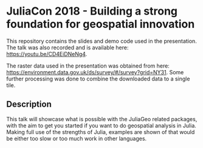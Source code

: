 # JuliaCon 2018 - Building a strong foundation for geospatial innovation

This repository contains the slides and demo code used in the presentation. The talk was also recorded and is available here: https://youtu.be/CD4EiDNeNg4.

The raster data used in the presentation was obtained from here: https://environment.data.gov.uk/ds/survey/#/survey?grid=NY31. Some further processing was done to combine the downloaded data to a single tile.

## Description
This talk will showcase what is possible with the JuliaGeo related packages, with the aim to get you started if you want to do geospatial analysis in Julia. Making full use of the strengths of Julia, examples are shown of that would be either too slow or too much work in other languages.
